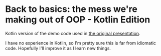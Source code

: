 # Back to basics: the mess we're making out of OOP - Kotlin Edition
Kotlin version of the demo code used in [the original presentation](https://github.com/joaofbantunes/BackToBasicsTheMessWereMakingOutOfOOP).

I have no experience in Kotlin, so I'm pretty sure this is far from idiomatic code. Hopefully I'll improve it as I learn new things.

